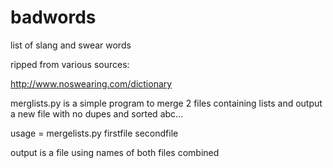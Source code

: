 # badwords
list of slang and swear words

ripped from various sources:

http://www.noswearing.com/dictionary

merglists.py is a simple program to merge 2 files containing lists and output a new file with no dupes and sorted abc...

usage = mergelists.py firstfile secondfile

output is a file using names of both files combined
